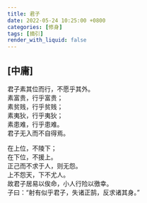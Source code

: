 ```yaml
---
title: 君子
date: 2022-05-24 10:25:00 +0800
categories: [修身]
tags: [摘引]
render_with_liquid: false
---
```


## [中庸]

君子素其位而行，不愿乎其外。  
素富贵，行乎富贵；  
素贫贱，行乎贫贱；  
素夷狄，行乎夷狄；  
素患难，行乎患难。  
君子无入而不自得焉。  

在上位，不陵下；  
在下位，不援上。  
正己而不求于人，则无怨。  
上不怨天，下不尤人。  
故君子居易以俟命，小人行险以徼幸。    
子曰：“射有似乎君子，失诸正鹄，反求诸其身。”  

 
